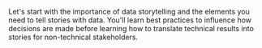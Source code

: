 Let's start with the importance of data storytelling and the elements you need to tell stories with data. You'll learn best practices to influence how decisions are made before learning how to translate technical results into stories for non-technical stakeholders.
